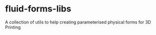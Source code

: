fluid-forms-libs
================

A collection of utils to help creating parameterised physical forms for 3D Printing